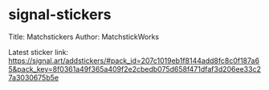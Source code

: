 # signal-stickers

Title: Matchstickers
Author: MatchstickWorks

Latest sticker link: https://signal.art/addstickers/#pack_id=207c1019eb1f8144add8fc8c0f187a65&pack_key=8f0361a49f365a409f2e2cbedb075d658f471dfaf3d206ee33c27a3030675b5e
